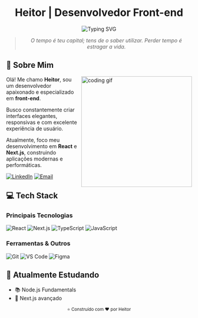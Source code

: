 <div align="center">
  
# Heitor | Desenvolvedor Front-end 

<img src="https://readme-typing-svg.demolab.com?font=Fira+Code&weight=600&size=22&pause=1000&color=F7F7F7&center=true&vCenter=true&random=false&width=435&lines=React+%7C+Next.js+%7C+TypeScript" alt="Typing SVG" />

<blockquote>
<p align="center"><em>O tempo é teu capital; tens de o saber utilizar. Perder tempo é estragar a vida.</em></p>
</blockquote>

</div>

## 🚀 Sobre Mim

<img align="right" width="300" src="https://media.giphy.com/media/qgQUggAC3Pfv687qPC/giphy.gif" alt="coding gif" />

Olá! Me chamo **Heitor**, sou um desenvolvedor apaixonado e especializado em **front-end**. 

Busco constantemente criar interfaces elegantes, responsivas e com excelente experiência de usuário.

Atualmente, foco meu desenvolvimento em **React** e **Next.js**, construindo aplicações modernas e performáticas.

<div align="left">
  
[![LinkedIn](https://img.shields.io/badge/LinkedIn-0077B5?style=for-the-badge&logo=linkedin&logoColor=white)](https://www.linkedin.com/in/heitor-alves1/)
[![Email](https://img.shields.io/badge/Email-D14836?style=for-the-badge&logo=gmail&logoColor=white)](mailto:heitorao32@gmail.com)
  
</div>

## 💻 Tech Stack
### Principais Tecnologias
![React](https://img.shields.io/badge/React-61DAFB?style=for-the-badge&logo=react&logoColor=20232a)
![Next.js](https://img.shields.io/badge/Next.js-000000?style=for-the-badge&logo=next.js&logoColor=white)
![TypeScript](https://img.shields.io/badge/TypeScript-3178C6?style=for-the-badge&logo=typescript&logoColor=white)
![JavaScript](https://img.shields.io/badge/JavaScript-F7DF1E?style=for-the-badge&logo=javascript&logoColor=black)
### Ferramentas & Outros
![Git](https://img.shields.io/badge/Git-F05032?style=for-the-badge&logo=git&logoColor=white)
![VS Code](https://img.shields.io/badge/VS_Code-007ACC?style=for-the-badge&logo=visual-studio-code&logoColor=white)
![Figma](https://img.shields.io/badge/Figma-F24E1E?style=for-the-badge&logo=figma&logoColor=white)

## 🌱 Atualmente Estudando
- 📚 Node.js Fundamentals
- 🔄 Next.js avançado 

<div align="center">
  <sub>⭐ Construído com ❤️ por Heitor</sub>
</div>
